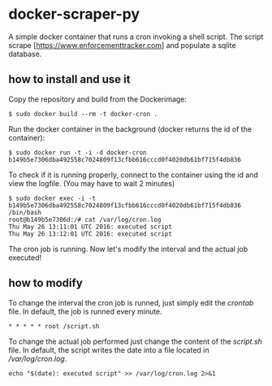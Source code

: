 # docker-scraper-py
A simple docker container that runs a cron invoking a shell script.
The script scrape [https://www.enforcementtracker.com] and populate a sqlite database.


## how to install and use it
Copy the repository and build from the Dockerimage:


`$ sudo docker build --rm -t docker-cron . `


Run the docker container in the background (docker returns the id of the container):


```
$ sudo docker run -t -i -d docker-cron
b149b5e7306dba492558c7024809f13cfbb616cccd0f4020db61bf715f4db836
```

To check if it is running properly, connect to the container using the id and view the logfile. (You may have to wait 2 minutes)

```
$ sudo docker exec -i -t b149b5e7306dba492558c7024809f13cfbb616cccd0f4020db61bf715f4db836 /bin/bash
root@b149b5e7306d:/# cat /var/log/cron.log
Thu May 26 13:11:01 UTC 2016: executed script
Thu May 26 13:12:01 UTC 2016: executed script
```

The cron job is running. Now let's modify the interval and the actual job executed!


## how to modify
To change the interval the cron job is runned, just simply edit the *crontab* file. In default, the job is runned every minute.


`* * * * * root /script.sh`

To change the actual job performed just change the content of the *script.sh* file. In default, the script writes the date into a file located in */var/log/cron.log*.


`echo "$(date): executed script" >> /var/log/cron.log 2>&1`
